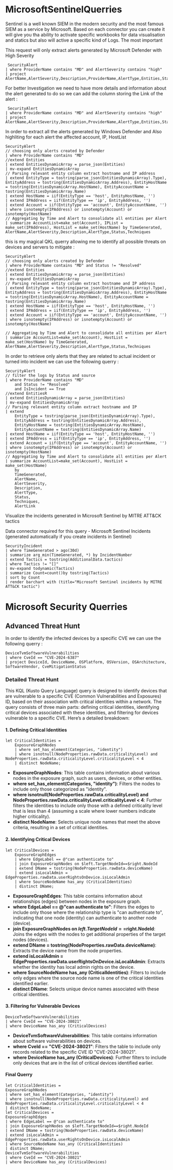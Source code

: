 # MicrosoftSentinelQuerries
Sentinel is a well known SIEM in the modern security and the most famous SIEM as a service by Microsoft. Based on each connector you can create it will give you tha ability to activate specific workbooks for data visualisation and statics but also will active a specific kind of Logs.
The most important 

This request will only extract alerts generated by Microsoft Defender with High Severity
```kql
 SecurityAlert
| where ProviderName contains "MD" and AlertSeverity contains "high"
| project AlertName,AlertSeverity,Description,ProviderName,AlertType,Entities,Status,Techniques

```
For better Investigation we need to have more details and information about the alert generated to do so we can add the column storing the Link of the alert :
```kql
 SecurityAlert
| where ProviderName contains "MD" and AlertSeverity contains "high"
| project AlertName,AlertSeverity,Description,ProviderName,AlertType,Entities,Status,Techniques,AlertLink
```

In order to extract all the alerts generated by Windows Defender and Also highliting for each alert the affected account, IP, HostList
```kql
SecurityAlert
// choosing only alerts created by Defender
| where ProviderName contains "MD"
//extend Entities
| extend EntitiesDynamicArray = parse_json(Entities) 
| mv-expand EntitiesDynamicArray
// Parsing relevant entity column extract hostname and IP address
| extend EntityType = tostring(parse_json(EntitiesDynamicArray).Type), EntityAddress = tostring(EntitiesDynamicArray.Address), EntityHostName = tostring(EntitiesDynamicArray.HostName), EntityAccountName = tostring(EntitiesDynamicArray.Name)
| extend HostName = iif(EntityType == 'host', EntityHostName, '')
| extend IPAddress = iif(EntityType == 'ip', EntityAddress, '')
| extend Account = iif(EntityType == 'account', EntityAccountName, '')
| where isnotempty(IPAddress) or isnotempty(Account) or isnotempty(HostName)
// Aggregating by Time and Alert to consolidate all entities per Alert
| summarize AccountList=make_set(Account), IPList = make_set(IPAddress), HostList = make_set(HostName) by TimeGenerated, AlertName,AlertSeverity,Description,AlertType,Status,Techniques
```

this is my magical QKL querry allowing me to identify all possible threats on devices and servers to mitigate :
```kql
SecurityAlert
// choosing only alerts created by Defender
| where ProviderName contains "MD" and Status != "Resolved"
//extend Entities
| extend EntitiesDynamicArray = parse_json(Entities)
| mv-expand EntitiesDynamicArray
// Parsing relevant entity column extract hostname and IP address
| extend EntityType = tostring(parse_json(EntitiesDynamicArray).Type), EntityAddress = tostring(EntitiesDynamicArray.Address), EntityHostName = tostring(EntitiesDynamicArray.HostName), EntityAccountName = tostring(EntitiesDynamicArray.Name)
| extend HostName = iif(EntityType == 'host', EntityHostName, '')
| extend IPAddress = iif(EntityType == 'ip', EntityAddress, '')
| extend Account = iif(EntityType == 'account', EntityAccountName, '')
| where isnotempty(IPAddress) or isnotempty(Account) or isnotempty(HostName)

// Aggregating by Time and Alert to consolidate all entities per Alert
| summarize AccountList=make_set(Account), HostList = make_set(HostName) by TimeGenerated, AlertName,AlertSeverity,Description,AlertType,Status,Techniques
```
In order to retrieve only alerts that they are related to actual incident or turned into incident we can use the following querry :
```kql
SecurityAlert
// filter the logs by Status and source
| where ProviderName contains "MD"
    and Status != "Resolved"
    and IsIncident == True
//extend EntitiesR
| extend EntitiesDynamicArray = parse_json(Entities)
| mv-expand EntitiesDynamicArray
// Parsing relevant entity column extract hostname and IP
| extend
    EntityType = tostring(parse_json(EntitiesDynamicArray).Type),
    EntityAddress = tostring(EntitiesDynamicArray.Address),
    EntityHostName = tostring(EntitiesDynamicArray.HostName),
    EntityAccountName = tostring(EntitiesDynamicArray.Name)
| extend HostName = iif(EntityType == 'host', EntityHostName, '')
| extend IPAddress = iif(EntityType == 'ip', EntityAddress, '')
| extend Account = iif(EntityType == 'account', EntityAccountName, '')
| where isnotempty(IPAddress) or isnotempty(Account) or isnotempty(HostName)
// Aggregating by Time and Alert to consolidate all entities per Alert
| summarize AccountList=make_set(Account), HostList = make_set(HostName)
    by
    TimeGenerated,
    AlertName,
    AlertSeverity,
    Description,
    AlertType,
    Status,
    Techniques,
    AlertLink
```
Visualize the incidents generated in Microsoft Sentinel by MITRE ATT&CK tactics

Data connector required for this query - Microsoft Sentinel Incidents (generated automatically if you create incidents in Sentinel)
```kql
SecurityIncident
| where TimeGenerated > ago(30d)
| summarize arg_min(TimeGenerated, *) by IncidentNumber
| extend Tactics = tostring(AdditionalData.tactics)
| where Tactics != "[]"
| mv-expand todynamic(Tactics)
| summarize Count=count()by tostring(Tactics)
| sort by Count
| render barchart with (title="Microsoft Sentinel incidents by MITRE ATT&CK tactic")
```
# Microsoft Security Querries
## Advanced Threat Hunt
In order to identify the infected devices by a specific CVE we can use the following querry :
```kql
DeviceTvmSoftwareVulnerabilities
| where CveId == "CVE-2024-6387"
| project DeviceId, DeviceName, OSPlatform, OSVersion, OSArchitecture, SoftwareVendor, CveMitigationStatus
```
### Detailed Threat Hunt

This KQL (Kusto Query Language) query is designed to identify devices that are vulnerable to a specific CVE (Common Vulnerabilities and Exposures) ID, based on their association with critical identities within a network. The query consists of three main parts: defining critical identities, identifying critical devices associated with these identities, and filtering for devices vulnerable to a specific CVE. Here’s a detailed breakdown:

#### 1. Defining Critical Identities

```kql
let CriticalIdentities = 
    ExposureGraphNodes
    | where set_has_element(Categories, "identity")
    | where isnotnull(NodeProperties.rawData.criticalityLevel) and NodeProperties.rawData.criticalityLevel.criticalityLevel < 4 
    | distinct NodeName;
```

- **ExposureGraphNodes**: This table contains information about various nodes in the exposure graph, such as users, devices, or other entities.
- **where set_has_element(Categories, "identity")**: Filters the nodes to include only those categorized as "identity".
- **where isnotnull(NodeProperties.rawData.criticalityLevel) and NodeProperties.rawData.criticalityLevel.criticalityLevel < 4**: Further filters the identities to include only those with a defined criticality level that is less than 4 (assuming a scale where lower numbers indicate higher criticality).
- **distinct NodeName**: Selects unique node names that meet the above criteria, resulting in a set of critical identities.

#### 2. Identifying Critical Devices

```kql
let CriticalDevices = 
    ExposureGraphEdges 
    | where EdgeLabel == @"can authenticate to"
    | join ExposureGraphNodes on $left.TargetNodeId==$right.NodeId
    | extend DName = tostring(NodeProperties.rawData.deviceName)
    | extend isLocalAdmin = EdgeProperties.rawData.userRightsOnDevice.isLocalAdmin
    | where SourceNodeName has_any (CriticalIdentities)
    | distinct DName;
```

- **ExposureGraphEdges**: This table contains information about relationships (edges) between nodes in the exposure graph.
- **where EdgeLabel == @"can authenticate to"**: Filters the edges to include only those where the relationship type is "can authenticate to", indicating that one node (identity) can authenticate to another node (device).
- **join ExposureGraphNodes on $left.TargetNodeId==$right.NodeId**: Joins the edges with the nodes to get additional properties of the target nodes (devices).
- **extend DName = tostring(NodeProperties.rawData.deviceName)**: Extracts the device name from the node properties.
- **extend isLocalAdmin = EdgeProperties.rawData.userRightsOnDevice.isLocalAdmin**: Extracts whether the identity has local admin rights on the device.
- **where SourceNodeName has_any (CriticalIdentities)**: Filters to include only edges where the source node name is one of the critical identities identified earlier.
- **distinct DName**: Selects unique device names associated with these critical identities.

#### 3. Filtering for Vulnerable Devices

```kql
DeviceTvmSoftwareVulnerabilities 
| where CveId == "CVE-2024-38021"
| where DeviceName has_any (CriticalDevices)
```

- **DeviceTvmSoftwareVulnerabilities**: This table contains information about software vulnerabilities on devices.
- **where CveId == "CVE-2024-38021"**: Filters the table to include only records related to the specific CVE ID "CVE-2024-38021".
- **where DeviceName has_any (CriticalDevices)**: Further filters to include only devices that are in the list of critical devices identified earlier.

#### Final Querry
```kql
let CriticalIdentities =
ExposureGraphNodes
| where set_has_element(Categories, "identity")
| where isnotnull(NodeProperties.rawData.criticalityLevel) and
NodeProperties.rawData.criticalityLevel.criticalityLevel < 4 
| distinct NodeName;
let CriticalDevices =
ExposureGraphEdges 
| where EdgeLabel == @"can authenticate to"
| join ExposureGraphNodes on $left.TargetNodeId==$right.NodeId
| extend DName = tostring(NodeProperties.rawData.deviceName)
| extend isLocalAdmin = EdgeProperties.rawData.userRightsOnDevice.isLocalAdmin
| where SourceNodeName has_any (CriticalIdentities)
| distinct DName;
DeviceTvmSoftwareVulnerabilities 
| where CveId == "CVE-2024-38021"
| where DeviceName has_any (CriticalDevices)
```


